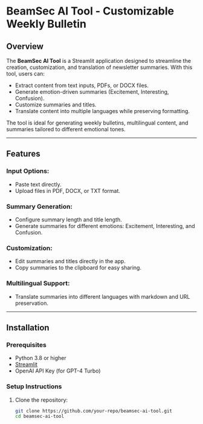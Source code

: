 # BeamSec AI Tool - Customizable Weekly Bulletin

## Overview

The **BeamSec AI Tool** is a Streamlit application designed to streamline the creation, customization, and translation of newsletter summaries. With this tool, users can:

- Extract content from text inputs, PDFs, or DOCX files.
- Generate emotion-driven summaries (Excitement, Interesting, Confusion).
- Customize summaries and titles.
- Translate content into multiple languages while preserving formatting.

The tool is ideal for generating weekly bulletins, multilingual content, and summaries tailored to different emotional tones.

---

## Features

### Input Options:
- Paste text directly.
- Upload files in PDF, DOCX, or TXT format.

### Summary Generation:
- Configure summary length and title length.
- Generate summaries for different emotions: Excitement, Interesting, and Confusion.

### Customization:
- Edit summaries and titles directly in the app.
- Copy summaries to the clipboard for easy sharing.

### Multilingual Support:
- Translate summaries into different languages with markdown and URL preservation.

---

## Installation

### Prerequisites
- Python 3.8 or higher
- [Streamlit](https://streamlit.io/)
- OpenAI API Key (for GPT-4 Turbo)

### Setup Instructions

1. Clone the repository:
   ```bash
   git clone https://github.com/your-repo/beamsec-ai-tool.git
   cd beamsec-ai-tool
